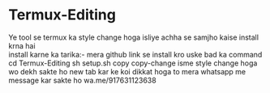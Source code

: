 # Termux-Editing
Ye tool se termux ka style change hoga isliye achha se samjho kaise install krna hai  
install karne ka tarika:-
mera github link se install kro
uske bad ka command
cd Termux-Editing
sh setup.sh 
copy copy-change 
isme style change hoga wo dekh sakte ho new tab kar ke
koi dikkat hoga to mera whatsapp me message kar sakte ho
wa.me/917631123638
